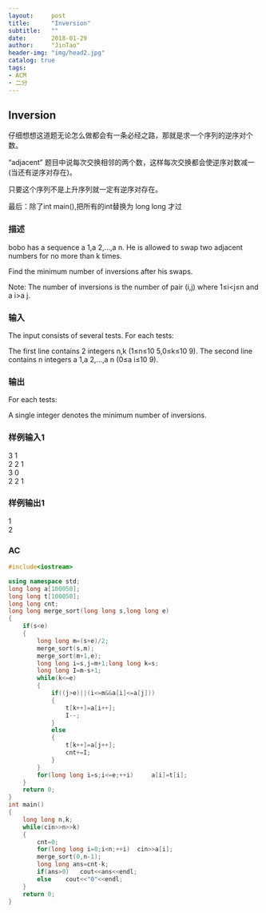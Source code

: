 ```yaml
---
layout:     post
title:      "Inversion"
subtitle:   ""
date:       2018-01-29
author:     "JinTao"
header-img: "img/head2.jpg"
catalog: true
tags:
- ACM
- 二分
---
```


## Inversion 
仔细想想这道题无论怎么做都会有一条必经之路，那就是求一个序列的逆序对个数。

“adjacent” 题目中说每次交换相邻的两个数，这样每次交换都会使逆序对数减一(当还有逆序对存在)。

只要这个序列不是上升序列就一定有逆序对存在。

最后：除了int main(),把所有的int替换为 long long 才过

### 描述
bobo has a sequence a 1,a 2,…,a n. He is allowed to swap two adjacent numbers for no more than k times. 

Find the minimum number of inversions after his swaps. 

Note: The number of inversions is the number of pair (i,j) where 1≤i<j≤n and a i>a j.
### 输入
The input consists of several tests. For each tests: 

The first line contains 2 integers n,k (1≤n≤10 5,0≤k≤10 9). The second line contains n integers a 1,a 2,…,a n (0≤a i≤10 9).
### 输出
For each tests: 

A single integer denotes the minimum number of inversions.
### 样例输入1 
3 1<br>
2 2 1<br>
3 0<br>
2 2 1

### 样例输出1 
1<br>
2

### AC
``` cpp
#include<iostream>

using namespace std;
long long a[100050];
long long t[100050];
long long cnt;
long long merge_sort(long long s,long long e)
{
	if(s<e)
	{
		long long m=(s+e)/2;
		merge_sort(s,m);
		merge_sort(m+1,e);
		long long i=s,j=m+1;long long k=s;
		long long I=m-s+1;
		while(k<=e)
		{
			if((j>e)||(i<=m&&a[i]<=a[j]))
			{
				t[k++]=a[i++];
				I--;
			}
			else
			{
				t[k++]=a[j++];
				cnt+=I;
			}
		}
		for(long long i=s;i<=e;++i) 	a[i]=t[i];
	} 
	return 0;
}
int main()
{
	long long n,k;
	while(cin>>n>>k)
	{
		cnt=0;
		for(long long i=0;i<n;++i)	cin>>a[i];
		merge_sort(0,n-1);
		long long ans=cnt-k;
		if(ans>0)	cout<<ans<<endl;
		else	cout<<"0"<<endl;
	}
	return 0;
}
```

